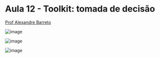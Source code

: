 # Aula 12 - Toolkit: tomada de decisão

[Prof Alexandre Barreto](https://www.linkedin.com/in/barretoalexandre)

![image](https://github.com/gvms23/pos-graduacao-bi-analytics/assets/24459642/c0181b75-793b-46d0-a113-951d5facb3db)

![image](https://github.com/gvms23/pos-graduacao-bi-analytics/assets/24459642/43113afc-a117-401a-8b49-084252e26f04)

![image](https://github.com/gvms23/pos-graduacao-bi-analytics/assets/24459642/ebd5b47d-65db-4198-8e9b-ac20cae5bd1f)

